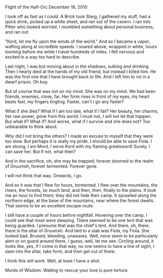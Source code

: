 Flight of the Half-Orc
December 18, 2010

I took off as fast as I could. A Brick took Starg, I gathered my stuff, had a quick drink, picked up a white sheet, and ran out of the cavern. I ran into Pitter who looked worried. I mumbled something about personal business, and ran out.

"Kord, let me fly upon the winds of the world." And so I became a vapor, wafting along at incredible speeds. I soared above, wrapped in white, hours looming before me while I travel hundreds of miles. I felt nervous and excited in a way too hard to describe.

Last night, I was but moving about in the shadows, sulking and drinking. Then I nearly died at the hands of my old friend, but instead I killed him. He was the first one that I have brought back to life. And I left him to rot in a dwarf prison. Oh boy.

But of course that was not on my mind. She was on my mind. We had been friends, enemies, close, far. Her form rises in front of my eyes, my heart beats fast, my fingers tingling. Faster, can't I go any faster?

What if she dies? What if I am too late, what if I fail? Her beauty, her charms, her raw power, gone from this world. I must not, I will not let that happen. But what if? What if? And worse, what if I survive and she does not? Too unbearable to think about.

Why did I not bring the others? I made an excuse to myself that they were too slow. But perhaps it is really my pride. I should be able to save Fiola. I am strong, I am Mord, I serve Kord with my flaming greatsword! Surely, I can save her. But if not, what then?

And in the sacrifice, oh, she may be trapped, forever doomed to the realm of Gruumsh, forever tormented. Forever gone.

I will not think that way. Onwards, I go.

And so it was that I flew for hours, tormented. I flew over the mountains, the rivers, the forests, so much land, and then, then, finally to the plains. It took me an hour to find them; they did not hide their camp. It sprawled along the northern edge, at the base of the mountains, near where the forest dwells. That seems to be an excellent escape route.

I still have a couple of hours before nightfall. Hovering over the camp, I could see that most were sleeping. There seemed to be one tent that was being guarded. I presume that was the chief's tent. And there, oh, there, there is the altar of Gruumsh. And tied to a slab was Fiola, my Fiola. She looked bad. Bruised, bleeding, unawares. Well, none seem to be particularly alert or on guard around there. I guess, well, let me see. Circling around, it looks like, yes, if I come in that way, no one seems to have a line of sight, I slam into the altar, take form, and then get out of there.

I think this will work. Well, at least I have a shot.

Mords of Wisdom: Waiting to rescue your love is pure torture.